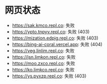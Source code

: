 # 网页状态
- https://sak.kmco.repl.co: 失败
- https://ypto.tnpyv.repl.co: 失败 (403)
- https://mization.edpjg.repl.co: 失败 (403)
- https://bing-ai-coral.vercel.app: 失败 (404)
- https://veg.linlim.repl.co: 失败
- https://jsn.limkon.repl.co: 失败
- https://moo.zxco.repl.co: 失败
- https://ko.limkco.repl.co: 失败
- https://ys.pyxzp.repl.co: 失败 (403)
